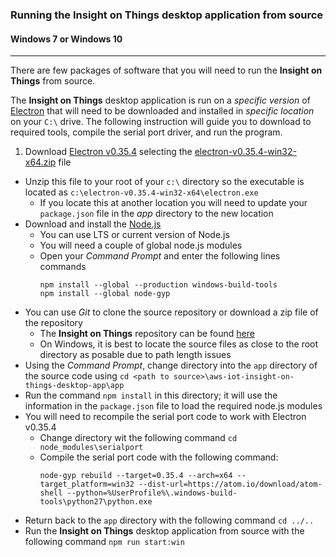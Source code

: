 ### Running the Insight on Things desktop application from source
#### Windows 7 or Windows 10

---

There are few packages of software that you will need to run the __Insight on Things__ from source.

The __Insight on Things__ desktop application is run on a _specific version_ of [Electron](http://electron.atom.io/) that will need to be downloaded and installed in _specific location_ on your `C:\` drive.  The following instruction will guide you to download to required tools, compile the serial port driver, and run the program.


1. Download [Electron v0.35.4](https://github.com/electron/electron/releases/tag/v0.35.4) selecting the [electron-v0.35.4-win32-x64.zip](https://github.com/electron/electron/releases/download/v0.35.4/electron-v0.35.4-win32-x64.zip) file
- Unzip this file to your root of your `c:\` directory so the executable is located as `c:\electron-v0.35.4-win32-x64\electron.exe`
  - If you locate this at another location you will need to update your `package.json` file in the _app_ directory to the new location
- Download and install the [Node.js](https://nodejs.org/)
  - You can use LTS or current version of Node.js
  - You will need a couple of global node.js modules
  - Open your _Command Prompt_ and enter the following lines commands  
    ```
    npm install --global --production windows-build-tools
    npm install --global node-gyp
    ```
- You can use _Git_ to clone the source repository or download a zip file of the repository
  - The __Insight on Things__ repository can be found [here](https://github.com/MicrochipTech/aws-iot-insight-on-things-desktop-app)
  - On Windows, it is best to locate the source files as close to the root directory as posable due to path length issues
- Using the _Command Prompt_, change directory into the `app` directory of the source code using `cd <path to source>\aws-iot-insight-on-things-desktop-app\app`
- Run the command `npm install` in this directory; it will use the information in the `package.json` file to load the required node.js modules
- You will need to recompile the serial port code to work with Electron v0.35.4
  - Change directory wit the following command `cd node_modules\serialport`
  - Compile the serial port code with the following command:  
    ```
    node-gyp rebuild --target=0.35.4 --arch=x64 --target_platform=win32 --dist-url=https://atom.io/download/atom-shell --python=%UserProfile%\.windows-build-tools\python27\python.exe
    ```
- Return back to the `app` directory with the following command `cd ../..`
- Run the __Insight on Things__ desktop application from source with the following command `npm run start:win`
